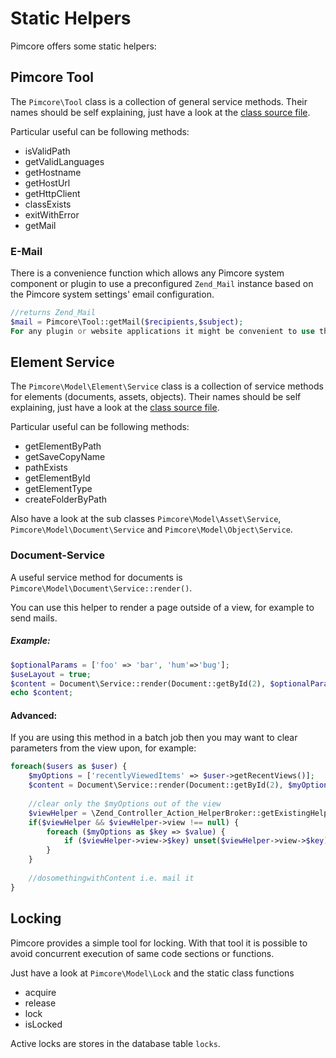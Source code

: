 # Static Helpers

Pimcore offers some static helpers:

## Pimcore Tool
The `Pimcore\Tool` class is a collection of general service methods. Their names should be self 
explaining, just have a look at the [class source file](https://github.com/pimcore/pimcore/blob/master/pimcore/lib/Pimcore/Tool.php).

Particular useful can be following methods:
* isValidPath
* getValidLanguages
* getHostname
* getHostUrl
* getHttpClient
* classExists
* exitWithError
* getMail

### E-Mail
There is a convenience function which allows any Pimcore system component or plugin to use a 
preconfigured `Zend_Mail` instance based on the Pimcore system settings' email configuration.

```php
//returns Zend_Mail
$mail = Pimcore\Tool::getMail($recipients,$subject);
For any plugin or website applications it might be convenient to use this mail configuration instead of having to care for these settings themselves.
```


## Element Service
The `Pimcore\Model\Element\Service` class is a collection of service methods for elements (documents, assets, objects). 
Their names should be self explaining, just have a look at the [class source file](https://github.com/pimcore/pimcore/blob/master/pimcore/models/Element/Service.php). 

Particular useful can be following methods:
* getElementByPath
* getSaveCopyName 
* pathExists
* getElementById
* getElementType 
* createFolderByPath


Also have a look at the sub classes `Pimcore\Model\Asset\Service`, `Pimcore\Model\Document\Service` and 
`Pimcore\Model\Object\Service`. 


### Document-Service
A useful service method for documents is `Pimcore\Model\Document\Service::render()`. 

You can use this helper to render a page outside of a view, for example to send mails. 

##### Example:
```php
$optionalParams = ['foo' => 'bar', 'hum'=>'bug'];
$useLayout = true;
$content = Document\Service::render(Document::getById(2), $optionalParams, $useLayout);
echo $content;
```

#### Advanced:
If you are using this method in a batch job then you may want to clear parameters from the view upon, 
for example:

```php
foreach($users as $user) {
    $myOptions = ['recentlyViewedItems' => $user->getRecentViews()];
    $content = Document\Service::render(Document::getById(2), $myOptions, true);
 
    //clear only the $myOptions out of the view
    $viewHelper = \Zend_Controller_Action_HelperBroker::getExistingHelper("ViewRenderer");
    if($viewHelper && $viewHelper->view !== null) {
        foreach ($myOptions as $key => $value) {
            if ($viewHelper->view->$key) unset($viewHelper->view->$key);
        }
    }
 
    //dosomethingwithContent i.e. mail it
}
```

## Locking
Pimcore provides a simple tool for locking. With that tool it is possible to avoid concurrent
execution of same code sections or functions.

Just have a look at `Pimcore\Model\Lock` and the static class functions 
* acquire
* release
* lock
* isLocked

Active locks are stores in the database table `locks`. 
